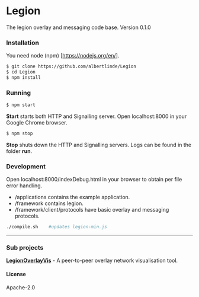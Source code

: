 # Legion
The legion overlay and messaging code base.
Version 0.1.0

### Installation
You need node (npm) [https://nodejs.org/en/].
```sh
$ git clone https://github.com/albertlinde/Legion
$ cd Legion
$ npm install
```

### Running
```sh
$ npm start
```
**Start** starts both HTTP and Signalling server. Open localhost:8000 in your Google Chrome browser.
```sh
$ npm stop
```
**Stop** shuts down the HTTP and Signalling servers.
Logs can be found in the folder **run**.

### Development
Open localhost:8000/indexDebug.html in your browser to obtain per file error handling.

 - /applications contains the example application.
 - /framework contains legion.
 - /framework/client/protocols have basic overlay and messaging protocols.

```sh
./compile.sh    #updates legion-min.js
```

---

### Sub projects
[**LegionOverlayVis**](https://github.com/albertlinde/LegionOverlayVis) - A peer-to-peer overlay network visualisation tool.

#### License
Apache-2.0
